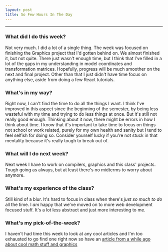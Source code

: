 ```yaml
---
layout: post
title: So Few Hours In The Day
---
```


***

### What did I do this week? ###

Not very much. I did a lot of a single thing. The week was focused on finishing the Graphics project that I'd gotten behind on. We almost finished it, but not quite. There just wasn't enough time, but I think that I've filled in a lot of the gaps in my understanding in model coordinates and transformation matrices. Hopefully, progress will be much smoother on the next and final project. Other than that I just didn't have time focus on anything else, aside from doing a few React tutorials.

### What's in my way? ###

Right now, I can't find the time to do all the things I want. I think I've improved in this aspect since the beginning of the semester, by being less wasteful with my time and trying to do less things at once. But it's still not really good enough. Thinking about it now, there might be errors in how I think about time. I know that it's important to take time to focus on things not school or work related, purely for my own health and sanity but I tend to feel selfish for doing so. Consider yourself lucky if you're not stuck in that mentality because it's really tough to break out of.

### What will I do next week? ###

Next week I have to work on compilers, graphics and this class' projects. Tough going as always, but at least there's no midterms to worry about anymore. 

### What's my experience of the class? ###

Still kind of a blur. It's hard to focus in class when there's *just so much to do* all the time. I *am* happy that we've moved on to more web development focused stuff. It's a lot less abstract and just more interesting to me.


### What's my pick-of-the-week? ###
I haven't had time this week to look at any cool articles and I'm too exhausted to go find one right now so have an [article from a while ago about cool math stuff and graphics](https://imdoingitwrong.wordpress.com/2011/04/14/spherical-harmonics-wtf/)